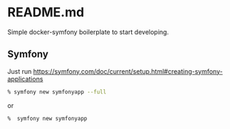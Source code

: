# README.md

Simple docker-symfony boilerplate to start developing.

## Symfony

Just run https://symfony.com/doc/current/setup.html#creating-symfony-applications
```bash
% symfony new symfonyapp --full
```
or
```bash
%  symfony new symfonyapp
```


